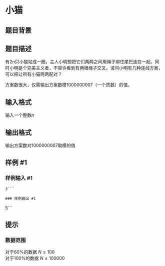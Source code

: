 # 小猫

## 题目背景



## 题目描述

有$2n$只小猫站成一圈，主人小明想把它们两两之间用绳子绑住尾巴连在一起。同时小明是个完美主义者，不容许看到有两根绳子交叉。请问小明有几种连线方案，可以把让所有小猫两两配对？

方案数很大，仅需输出方案数模$1000000007$（一个质数）的值。




## 输入格式

输入一个整数$n$


## 输出格式

输出方案数对$1000000007$取模的值


## 样例 #1

### 样例输入 #1
```
3```

### 样例输出 #1

```
5```

## 提示

### 数据范围

对于60%的数据        $N \le 100$  
对于100%的数据        $N \le 100000$
